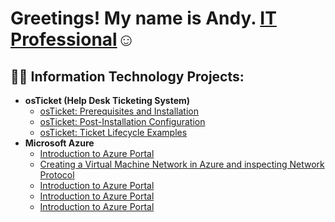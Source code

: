 
<h1>Greetings! My name is Andy. <a href="https://linkedin.com/in/andy-awotwe-34026920b">IT Professional</a>☺</h1>

<h2>👨‍💻 Information Technology Projects:</h2>

- <b>osTicket (Help Desk Ticketing System)</b>
  - [osTicket: Prerequisites and Installation](https://github.com/AndyAwotwe/osticket-prereqs)
  - [osTicket: Post-Installation Configuration](https://github.com/AndyAwotwe/post-install-config)
  - [osTicket: Ticket Lifecycle Examples](https://github.com/AndyAwotwe/ticket-lifecycle)
- <b>Microsoft Azure</b>
  - [Introduction to Azure Portal](https://github.com/AndyAwotwe/azure-portal-b)
  - [Creating a Virtual Machine Network in Azure and inspecting Network Protocol](https://github.com/AndyAwotwe/virtualm-Net)
  - [Introduction to Azure Portal](https://github.com/AndyAwotwe/azure-portal-b)
  - [Introduction to Azure Portal](https://github.com/AndyAwotwe/azure-portal-b)
  - [Introduction to Azure Portal](https://github.com/AndyAwotwe/azure-portal-b)
